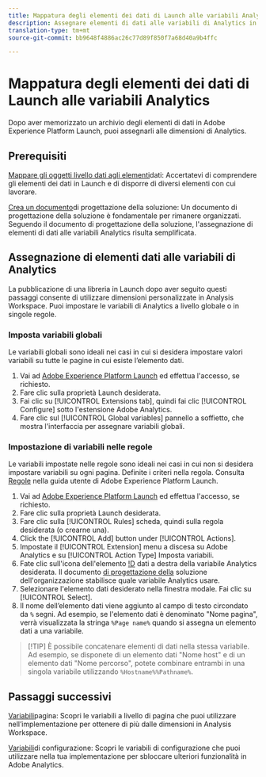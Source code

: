 ```yaml
---
title: Mappatura degli elementi dei dati di Launch alle variabili Analytics
description: Assegnare elementi di dati alle variabili di Analytics in modo da poterli utilizzare come dimensioni in Analysis Workspace.
translation-type: tm+mt
source-git-commit: bb9648f4886ac26c77d89f850f7a68d40a9b4ffc

---
```



# Mappatura degli elementi dei dati di Launch alle variabili Analytics

Dopo aver memorizzato un archivio degli elementi di dati in Adobe Experience Platform Launch, puoi assegnarli alle dimensioni di Analytics.

## Prerequisiti

[Mappare gli oggetti livello dati agli elementi](layer-to-elements.md)dati: Accertatevi di comprendere gli elementi dei dati in Launch e di disporre di diversi elementi con cui lavorare.

[Crea un documento](../prepare/solution-design.md)di progettazione della soluzione: Un documento di progettazione della soluzione è fondamentale per rimanere organizzati. Seguendo il documento di progettazione della soluzione, l&#39;assegnazione di elementi di dati alle variabili Analytics risulta semplificata.

## Assegnazione di elementi dati alle variabili di Analytics

La pubblicazione di una libreria in Launch dopo aver seguito questi passaggi consente di utilizzare dimensioni personalizzate in Analysis Workspace. Puoi impostare le variabili di Analytics a livello globale o in singole regole.

### Imposta variabili globali

Le variabili globali sono ideali nei casi in cui si desidera impostare valori variabili su tutte le pagine in cui esiste l’elemento dati.

1. Vai ad [Adobe Experience Platform Launch](https://launch.adobe.com) ed effettua l&#39;accesso, se richiesto.
1. Fare clic sulla proprietà Launch desiderata.
1. Fai clic su [!UICONTROL Extensions tab], quindi fai clic [!UICONTROL Configure] sotto l&#39;estensione Adobe Analytics.
1. Fare clic sul [!UICONTROL Global variables] pannello a soffietto, che mostra l&#39;interfaccia per assegnare variabili globali.

### Impostazione di variabili nelle regole

Le variabili impostate nelle regole sono ideali nei casi in cui non si desidera impostare variabili su ogni pagina. Definite i criteri nella regola. Consulta [Regole](https://docs.adobe.com/content/help/en/launch/using/reference/manage-resources/rules.html) nella guida utente di Adobe Experience Platform Launch.

1. Vai ad [Adobe Experience Platform Launch](https://launch.adobe.com) ed effettua l&#39;accesso, se richiesto.
1. Fare clic sulla proprietà Launch desiderata.
1. Fare clic sulla [!UICONTROL Rules] scheda, quindi sulla regola desiderata (o crearne una).
1. Click the [!UICONTROL Add] button under [!UICONTROL Actions].
1. Impostate il [!UICONTROL Extension] menu a discesa su Adobe Analytics e su [!UICONTROL Action Type] Imposta variabili.
1. Fate clic sull&#39;icona dell&#39;elemento [!D](assets/data-element.png) dati a destra della variabile Analytics desiderata. Il documento [di progettazione della](../prepare/solution-design.md) soluzione dell&#39;organizzazione stabilisce quale variabile Analytics usare.
1. Selezionare l&#39;elemento dati desiderato nella finestra modale. Fai clic su [!UICONTROL Select].
1. Il nome dell’elemento dati viene aggiunto al campo di testo circondato da `%` segni. Ad esempio, se l&#39;elemento dati è denominato &quot;Nome pagina&quot;, verrà visualizzata la stringa `%Page name%` quando si assegna un elemento dati a una variabile.

> [!TIP] È possibile concatenare elementi di dati nella stessa variabile. Ad esempio, se disponete di un elemento dati &quot;Nome host&quot; e di un elemento dati &quot;Nome percorso&quot;, potete combinare entrambi in una singola variabile utilizzando `%Hostname%%Pathname%`.

## Passaggi successivi

[Variabili](../vars/page-vars/page-variables.md)pagina: Scopri le variabili a livello di pagina che puoi utilizzare nell’implementazione per ottenere di più dalle dimensioni in Analysis Workspace.

[Variabili](../vars/config-vars/configuration-variables.md)di configurazione: Scopri le variabili di configurazione che puoi utilizzare nella tua implementazione per sbloccare ulteriori funzionalità in Adobe Analytics.
